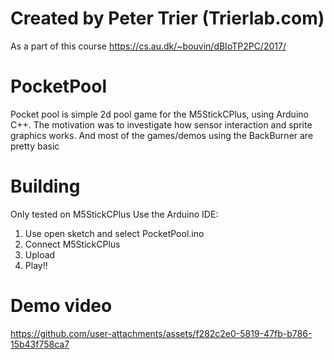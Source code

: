 # Created by Peter Trier (Trierlab.com)

As a part of this course https://cs.au.dk/~bouvin/dBIoTP2PC/2017/

# PocketPool

Pocket pool is simple 2d pool game for the M5StickCPlus, using Arduino C++.
The motivation was to investigate how sensor interaction and sprite graphics works.
And most of the games/demos using the BackBurner are pretty basic

# Building

Only tested on M5StickCPlus
Use the Arduino IDE:

1. Use open sketch and select PocketPool.ino
2. Connect M5StickCPlus
3. Upload
4. Play!!

# Demo video
https://github.com/user-attachments/assets/f282c2e0-5819-47fb-b786-15b43f758ca7

